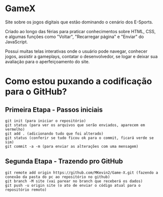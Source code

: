 # GameX
Site sobre os jogos digitais que estão dominando o cenário dos E-Sports.

Criado ao longo das férias para praticar conhecimentos sobre HTML, CSS, e algumas funções como "Voltar", "Recarregar página" e "Enviar" do JavaScript.

Possui muitas telas interativas onde o usuário pode navegar, conhecer jogos, assistir a gameplays, contatar o desenvolvedor, se logar e deixar sua avaliação para o aperfeiçoamento do site.

<h1>Como estou puxando a codificação para o GitHub?</h1>

<h2> Primeira Etapa - Passos iniciais </h2>

```
git init (para iniciar o repositório)
git status (para ver os arquivos que serão enviados, aparecem em vermelho)
git add . (adicionando tudo que foi alterado)
git status (conferir se tudo ficou ok para o commit, ficará verde se sim)
git commit -a -m (para enviar as alterações com uma mensagem)
```

<h2> Segunda Etapa - Trazendo pro GitHub</h2>

```
git remote add origin https://github.com/MKevin2/Game-X.git (fazendo a conexão da pasta do pc ao repositório no github)
git branch -M site (vai parear no branch que receberá os dados)
git push -u origin site (o ato de enviar o código atual para o repositório remoto)
```


